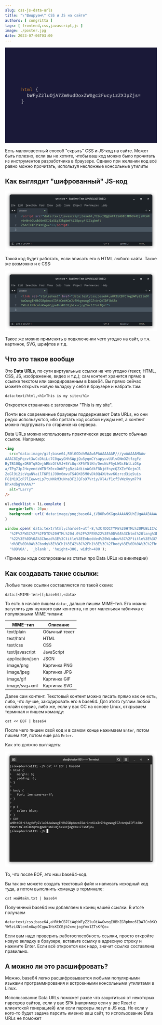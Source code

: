 ```yaml
---
slug: css-js-data-urls
title: "\"Шифруем\" CSS и JS на сайте"
authors: [ congritta ]
tags: [ frontend,css,javascript,js ]
image: ./poster.jpg
date: 2023-07-06T03:00
---
```


![](./poster.jpg)

Есть малоизвестный способ "скрыть" CSS и JS-код на сайте. Может быть полезно, если вы не хотите, чтобы ваш код можно
было прочитать из инструментов разработчика в браузере. Однако при желании код всё равно можно прочитать, используя
несложные
консольные утилиты

<!--truncate-->

## Как выглядит "шифрованный" JS-код

![](./js.png)

Такой код будет работать, если вписать его в HTML любого сайта. Такое же возможно и с CSS:

![](./css.png)

Такое же можно применять в подключении чего угодно на сайт, в т.ч. картинок, SVG, шрифтов и т.д.

## Что это такое вообще

Это **Data URLs**, по сути виртуальные ссылки на что угодно (текст, HTML, CSS, JS, изображение, видео и т.д.); сам
контент хранится прямо в ссылке текстом или закодированным в base64. Вы прямо сейчас можете открыть новую вкладку у себя
в
браузере и набрать там:

```text
data:text/html,<h1>This is my site</h1>
```

Откроется страничка с заголовком "This is my site".

Почти все современные браузеры поддерживают Data URLs, но они редко используются, ибо прятать код особой нужды нет, а
контент можно
подгружать по старинке из сервера.

Data URLs можно использовать практически везде вместо обычных ссылок. Например:

```html
<img
  src="data:image/gif;base64,R0lGODdhMAAwAPAAAAAAAP///ywAAAAAMAAw
AAAC8IyPqcvt3wCcDkiLc7C0qwyGHhSWpjQu5yqmCYsapyuvUUlvONmOZtfzgFz
ByTB10QgxOR0TqBQejhRNzOfkVJ+5YiUqrXF5Y5lKh/DeuNcP5yLWGsEbtLiOSp
a/TPg7JpJHxyendzWTBfX0cxOnKPjgBzi4diinWGdkF8kjdfnycQZXZeYGejmJl
ZeGl9i2icVqaNVailT6F5iJ90m6mvuTS4OK05M0vDk0Q4XUtwvKOzrcd3iq9uis
F81M1OIcR7lEewwcLp7tuNNkM3uNna3F2JQFo97Vriy/Xl4/f1cf5VWzXyym7PH
hhx4dbgYKAAA7"
  alt="Larry"
/>
```

```css
ul.checklist > li.complete {
  margin-left: 20px;
  background: url('data:image/png;base64,iVBORw0KGgoAAAANSUhEUgAAABAAAAAQAQMAAAAlPW0iAAAABlBMVEUAAAD///+l2Z/dAAAAM0lEQVR4nGP4/5/h/1+G/58ZDrAz3D/McH8yw83NDDeNGe4Ug9C9zwz3gVLMDA/A6P9/AFGGFyjOXZtQAAAAAElFTkSuQmCC') top left no-repeat;
}
```

```javascript
window.open('data:text/html;charset=utf-8,%3C!DOCTYPE%20HTML%20PUBLIC%20%22-' +
  '%2F%2FW3C%2F%2FDTD%20HTML%204.0%2F%2FEN%22%3E%0D%0A%3Chtml%20lang%3D%22en' +
  '%22%3E%0D%0A%3Chead%3E%3Ctitle%3EEmbedded%20Window%3C%2Ftitle%3E%3C%2Fhea' +
  'd%3E%0D%0A%3Cbody%3E%3Ch1%3E42%3C%2Fh1%3E%3C%2Fbody%3E%0D%0A%3C%2Fhtml%3E' +
  '%0D%0A', '_blank', 'height=300, width=400');
```

(Примеры кода скопированы из статьи про Data URLs из википедии)

## Как создавать такие ссылки:

Любые такие ссылки составляются по такой схеме:

```text
data:[<MIME-тип>][;base64],<data>
```

То есть в начале пишем `data:`, дальше пишем MIME-тип. Его можно загуглить для нужного вам контента, но вот маленькая
табличка с популярными MIME типами:

| MIME-тип         | Описание      |
|------------------|---------------|
| text/plain       | Обычный текст |
| text/html        | HTML          |
| text/css         | CSS           |
| text/javascript  | JavaScript    |
| application/json | JSON          |
| image/png        | Картинка PNG  |
| image/jpeg       | Картинка JPG  |
| image/gif        | Картинка GIF  |
| image/svg+xml    | Картинка SVG  |

Далее сам контент. Текстовый контент можно писать прямо как он есть, либо, что лучше, закодировать его в base64. Для
этого гуглим
любой онлайн сервис, либо же, если у вас ОС на основе Linux, открываем терминал и пишем команду:

```shell
cat << EOF | base64
```

После чего пишем свой код и в самом конце нажимаем `Enter`, потом пишем `EOF`, потом ещё раз `Enter`.

Как это должно выглядеть:

![](./terminal.png)

То, что после EOF, это наш base64-код.

Вы так же можете создать текстовый файл и написать исходный код туда, а потом выполнить команду в терминале:

```shell
cat мойФайл.txt | base64
```

Полученный base64 мы добавляем в конец нашей ссылки. В итоге получаем

```text
data:text/css;base64,aHRtbCB7CiAgbWFyZ2luOiAwOwogIHBhZGRpbmc6IDA7Cn0KCmJvZHkgewogIGZvbnQ6IDFlbSBz
YW5zLXNlcmlmOwp9CgpwIHsKICBjb2xvcjogYmx1ZTsKfQo=
```

Если вам надо проверить работоспособность ссылки, просто откройте новую вкладку в браузере, вставьте ссылку в адресную
строку и нажмите Enter. Если всё откроется как надо, значит ссылка составлена правильно.

## А можно ли это расшифровать?

Можно. base64 легко расшифровывается любыми популярными языками программирования и встроенными консольными утилитами в
Linux.

Использование Data URLs поможет разве что защититься от некоторых парсеров сайтов, если у вас SPA (например если у вас
React с клиентской генерацией)
или если парсеры лезут в JS код. Но если у кого-то будет задача парсить именно ваш сайт, то использование Data URLs не
поможет
